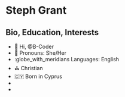 # Steph Grant 
## Bio, Education, Interests
- :wave: Hi, @B-Coder
- :woman: Pronouns: She/Her
- :globe_with_meridians Languages: English
- :church: Christian
- :cyprus: Born in Cyprus
- 
- 
